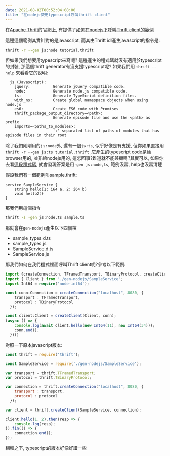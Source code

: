 ```yaml
---
date: 2021-08-02T00:52:04+08:00
title: "在nodejs使用typescript呼叫thrift client"
---
```


在[Apache Thrift](https://thrift.apache.org/)的官網上, 有提供了[如何在nodejs下呼叫Thrift client的範例](http://thrift.apache.org/tutorial/nodejs)

這邊這個範例其實針對的是javascript, 而其由Thrift idl產生javascript的指令是:
```sh
thrift -r --gen js:node tutorial.thrift
```

但如果我們想要用typescript來寫呢? 這邊產生的程式碼就沒有適用於typescript的封裝, 那這個thrift generator有沒支援typescript呢? 如果我們用 ``` thrift --help ``` 來看看它的說明:

```
  js (Javascript):
    jquery:          Generate jQuery compatible code.
    node:            Generate node.js compatible code.
    ts:              Generate TypeScript definition files.
    with_ns:         Create global namespace objects when using node.js
    es6:             Create ES6 code with Promises
    thrift_package_output_directory=<path>:
                     Generate episode file and use the <path> as prefix
    imports=<paths_to_modules>:
                     ':' separated list of paths of modules that has episode files in their root   
```

除了我們剛剛用的```js:node```外, 還有一個```js:ts```, 似乎好像是有支援, 但你如果直接用```thrift -r --gen js:ts tutorial.thrift``` ,它產生的typescript code是給browser用的, 並非給nodejs用的, 這怎回事?難道就不能兼顧嗎?其實可以, 如果你去看[這段程式碼](https://github.com/apache/thrift/blob/master/lib/nodets/Makefile.am), 就會發現答案是用```-gen js:node,ts```, 範例沒寫, help也沒寫清楚

假設我們有一個範例叫sample.thrift:

```thrift
service SampleService {
    string hello(1: i64 a, 2: i64 b)
    void hello2()
}
```
那我們用這個指令
```sh
thrift -s -gen js:node,ts sample.ts
```
那就會在```gen-nodejs```產生以下四個檔

* sample_types.d.ts
* sample_types.js
* SampleService.d.ts
* SampleService.js

那我們如何在我們程式裡面呼叫Thrift client呢?參考以下範例:

```typescript
import {createConnection, TFramedTransport, TBinaryProtocol, createClient, Connection} from "thrift";
import { Client } from "./gen-nodejs/SampleService";
import Int64 = require('node-int64');

const conn:Connection = createConnection("localhost", 8080, {
    transport : TFramedTransport,
    protocol : TBinaryProtocol
  });

const client:Client = createClient(Client, conn);
(async () => {
    console.log(await client.hello(new Int64(11), new Int64(34)));
    conn.end();
  })()
```

對照一下原本javascript版本:

```javascript
const thrift = require('thrift');

const SampleService = require('./gen-nodejs/SampleService');

var transport = thrift.TFramedTransport;
var protocol = thrift.TBinaryProtocol;

var connection = thrift.createConnection("localhost", 8080, {
    transport : transport,
    protocol : protocol
  });

var client = thrift.createClient(SampleService, connection);

client.hello(1, 2).then(resp => {
    console.log(resp);
}).fin(() => {
    connection.end();
});
```

相較之下, typescript的版本好像好讀一些